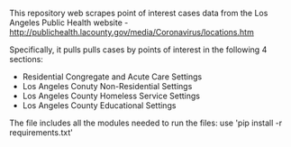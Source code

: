 This repository web scrapes point of interest cases data from the Los Angeles Public Health website - http://publichealth.lacounty.gov/media/Coronavirus/locations.htm

Specifically, it pulls pulls cases by points of interest in the following 4 sections:
* Residential Congregate and Acute Care Settings
* Los Angeles Conuty Non-Residential Settings
* Los Angeles County Homeless Service Settings
* Los Angeles County Educational Settings

The file includes all the modules needed to run the files: use 'pip install -r requirements.txt'
